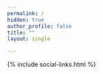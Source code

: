 ```yaml
---
permalink: /
hidden: true
author_profile: false
title: ""
layout: single

---
```



{% include social-links.html %}


